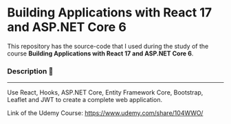 # Building Applications with React 17 and ASP.NET Core 6

This repository has the source-code that I used during the study of the course **Building Applications with React 17 and ASP.NET Core 6**.

### Description :rocket:
------------------------
Use React, Hooks, ASP.NET Core, Entity Framework Core, Bootstrap, Leaflet and JWT to create a complete web application.

Link of the Udemy Course: https://www.udemy.com/share/104WWO/

